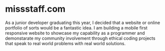 # missstaff.com
As a junior developer graduating this year, I decided that a website or online portfolio of sorts would be a fantastic idea. I am building a mobile first responsive website to showcase my capability as a programmer and demonstarate my community involvement through ethical coding projects that speak to real world problems with real world solutions.
